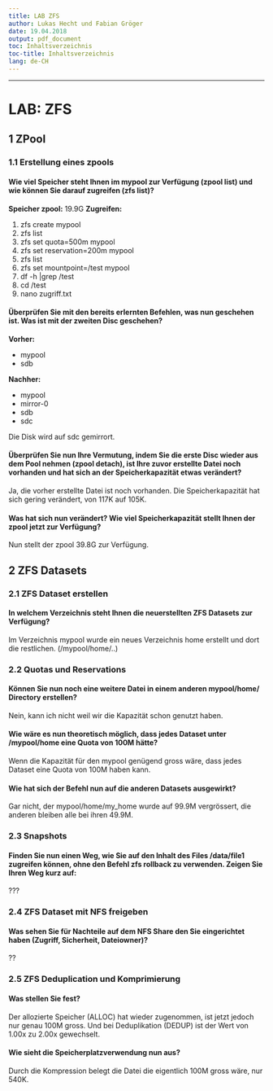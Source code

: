 ```yaml
---
title: LAB ZFS
author: Lukas Hecht und Fabian Gröger
date: 19.04.2018
output: pdf_document
toc: Inhaltsverzeichnis
toc-title: Inhaltsverzeichnis
lang: de-CH
---
```


***

# LAB: ZFS

## 1 ZPool

### 1.1 Erstellung eines zpools

#### Wie viel Speicher steht Ihnen im mypool zur Verfügung (zpool list) und wie können Sie darauf zugreifen (zfs list)?

**Speicher zpool:** 19.9G
**Zugreifen:**
1. zfs create mypool
2. zfs list
3. zfs set quota=500m mypool
4. zfs set reservation=200m mypool
5. zfs list
6. zfs set mountpoint=/test mypool
7. df -h |grep /test
8. cd /test
9. nano zugriff.txt

#### Überprüfen Sie mit den bereits erlernten Befehlen, was nun geschehen ist. Was ist mit der zweiten Disc geschehen?

**Vorher:**
* mypool 
* sdb

**Nachher:**
* mypool
* mirror-0
* sdb
* sdc

Die Disk wird auf sdc gemirrort.

#### Überprüfen Sie nun Ihre Vermutung, indem Sie die erste Disc wieder aus dem Pool nehmen (zpool detach), ist Ihre zuvor erstellte Datei noch vorhanden und hat sich an der Speicherkapazität etwas verändert?

Ja, die vorher erstellte Datei ist noch vorhanden. Die Speicherkapazität hat sich gering verändert, von 117K auf 105K.

#### Was hat sich nun verändert? Wie viel Speicherkapazität stellt Ihnen der zpool jetzt zur Verfügung?

Nun stellt der zpool 39.8G zur Verfügung.

## 2 ZFS Datasets

### 2.1 ZFS Dataset erstellen

#### In welchem Verzeichnis steht Ihnen die neuerstellten ZFS Datasets zur Verfügung?
Im Verzeichnis mypool wurde ein neues Verzeichnis home erstellt und dort die restlichen.
(/mypool/home/..)

### 2.2 Quotas und Reservations

#### Können Sie nun noch eine weitere Datei in einem anderen mypool/home/ Directory erstellen?
Nein, kann ich nicht weil wir die Kapazität schon genutzt haben.

#### Wie wäre es nun theoretisch möglich, dass jedes Dataset unter /mypool/home eine Quota von 100M hätte?

Wenn die Kapazität für den mypool genügend gross wäre, dass jedes Dataset eine Quota von 100M haben kann.

#### Wie hat sich der Befehl nun auf die anderen Datasets ausgewirkt?

Gar nicht, der mypool/home/my_home wurde auf 99.9M vergrössert, die anderen bleiben alle bei ihren 49.9M.

### 2.3 Snapshots

#### Finden Sie nun einen Weg, wie Sie auf den Inhalt des Files /data/file1 zugreifen können, ohne den Befehl zfs rollback zu verwenden. Zeigen Sie Ihren Weg kurz auf:

???

### 2.4 ZFS Dataset mit NFS freigeben

#### Was sehen Sie für Nachteile auf dem NFS Share den Sie eingerichtet haben (Zugriff, Sicherheit, Dateiowner)?

??

### 2.5 ZFS Deduplication und Komprimierung

#### Was stellen Sie fest?

Der allozierte Speicher (ALLOC) hat wieder zugenommen, ist jetzt jedoch nur genau 100M gross. Und bei Deduplikation (DEDUP) ist der Wert von 1.00x zu 2.00x gewechselt.

#### Wie sieht die Speicherplatzverwendung nun aus?

Durch die Kompression belegt die Datei die eigentlich 100M gross wäre, nur 540K.